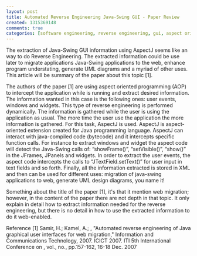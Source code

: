 ```yaml
--- 
layout: post
title: Automated Reverse Engineering Java-Swing GUI - Paper Review
created: 1315369148
comments: true
categories: [software engineering, reverse engineering, gui, aspect oriented programming, aspectj, dynamic analysis, paper review]
---
```

The extraction of Java-Swing GUI information using AspectJ seems like an way to do Reverse Engineering. The extracted information could be use later to migrate applications Java-Swing applications to the web, enhance program understating, generate UML diagrams and a myriad of other uses. This article will be summary of the paper about this topic [1].

The authors of the paper [1] are using aspect oriented programming (AOP) to intercept the application while is running and extract desired information. The information wanted in this case is the following ones: user events, windows and widgets. This type of reverse engineering is performed dynamically. The information is gathered while the user is using the application as usual. The more time the user use the application the more information is gathered. For this task, AspectJ is used. AspectJ is aspect-oriented extension created for Java programming language. AspectJ can interact with java-compiled code (bytecode) and it intercepts specific function calls.  For instance to extract windows and widget the aspect code will detect the Java-Swing calls of: “showFrame()”, “setVisible()”, “show()” in the JFrames, JPanels and widgets. In order to extract the user events, the aspect code intercepts the calls to “JTextField.setText()” for user input in text fields and so forth. Finally, all the information extracted is stored in XML and then can be used for different uses: migration of java-swing applications to web, generate UML design diagrams, you name it! 

Something about the title of the paper [1], it's that it mention web migration; however, in the content of the paper there are not depth in that topic. It only explain in detail how to extract information needed for the reverse engineering, but there is no detail in how to use the extracted information to do it web-enabled.

Reference
[1] Samir, H.; Kamel, A.; , "Automated reverse engineering of Java graphical user interfaces for web migration," Information and Communications Technology, 2007. ICICT 2007. ITI 5th International Conference on , vol., no., pp.157-162, 16-18 Dec. 2007
